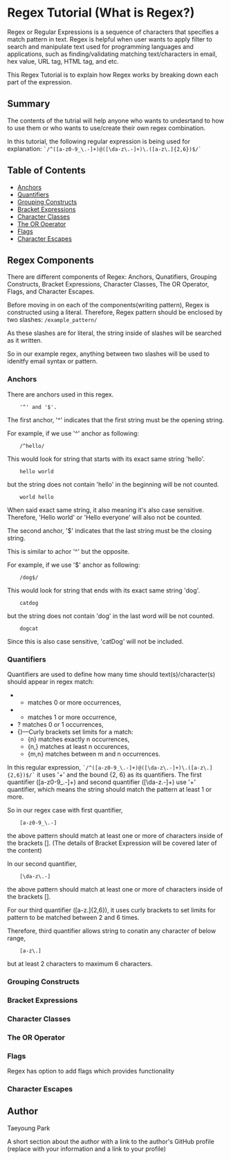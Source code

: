 # Regex Tutorial (What is Regex?)

Regex or Regular Expressions is a sequence of characters that specifies a match pattern in text. Regex is helpful when user wants to apply filter to search and manipulate text used for programming languages and applications, such as finding/validating matching text/characters in email, hex value, URL tag, HTML tag, and etc. 

This Regex Tutorial is to explain how Regex works by breaking down each part of the expression.

## Summary

The contents of the tutrial will help anyone who wants to undesrtand to how to use them or who wants to use/create their own regex combination. 

In this tutorial, the following regular expression is being used for explanation:
    ```
        `/^([a-z0-9_\.-]+)@([\da-z\.-]+)\.([a-z\.]{2,6})$/`
    ```

## Table of Contents

- [Anchors](#anchors)
- [Quantifiers](#quantifiers)
- [Grouping Constructs](#grouping-constructs)
- [Bracket Expressions](#bracket-expressions)
- [Character Classes](#character-classes)
- [The OR Operator](#the-or-operator)
- [Flags](#flags)
- [Character Escapes](#character-escapes)

## Regex Components
There are different components of Regex: Anchors, Qunatifiers, Grouping Constructs, Bracket Expressions, Character Classes, The OR Operator, Flags, and Character Escapes.

Before moving in on each of the components(writing pattern), Regex is constructed using a literal. Therefore, Regex pattern should be enclosed by two slashes:
    ```
        /example_pattern/
    ```

As these slashes are for literal, the string inside of slashes will be searched as it written.

So in our example regex, anything between two slashes will be used to idenitfy email syntax or pattern.

### Anchors

There are anchors used in this regex. 
```
    '^' and '$'.
```

The first anchor, '^' indicates that the first string must be the opening string.

For example, if we use '^' anchor as following:

```
    /^hello/
```

This would look for string that starts with its exact same string 'hello'. 
```
    hello world
```
but the string does not contain 'hello' in the beginning will be not counted.
```
    world hello
```

When said exact same string, it also meaning it's also case sensitive. Therefore, 'Hello world' or 'Hello everyone' will also not be counted.


The second anchor, '$' indicates that the last string must be the closing string.

This is similar to achor '^' but the opposite. 

For example, if we use '$' anchor as following:

```
    /dog$/
```
This would look for string that ends with its exact same string 'dog'. 
```
    catdog
```
but the string does not contain 'dog' in the last word will be not counted.
```
    dogcat
```

Since this is also case sensitive, 'catDog' will not be included. 


### Quantifiers
Quantifiers are used to define how many time should text(s)/character(s) should appear in regex match:

 * *   matches 0 or more occurrences,
 * +   matches 1 or more occurrence,
 * ?   matches 0 or 1 occurrences,
 * {}—Curly brackets set limits for a match:
    * {n}   matches exactly n occurrences,
    * {n,}   matches at least n occurences,
    * {m,n}   matches between m and n occurrences.

In this regular expression, 
    ```
        `/^([a-z0-9_\.-]+)@([\da-z\.-]+)\.([a-z\.]{2,6})$/`
    ```
it uses '+' and the bound {2, 6} as its quantifiers. 
The first quantifier ([a-z0-9_\.-]+) and second quantifier ([\da-z\.-]+) use '+' quantifier, which means the string should match the pattern at least 1 or more.

So in our regex case with first quantifier,
```
    [a-z0-9_\.-]
```
the above pattern should match at least one or more of characters inside of the brackets []. (The details of Bracket Expression will be covered later of the content)

In our second quantifier,
```
    [\da-z\.-]
```
the above pattern should match at least one or more of characters inside of the brackets [].

For our third quantifier ([a-z\.]{2,6}), it uses curly brackets to set limits for pattern to be matched between 2 and 6 times. 

Therefore, third quantifier allows string to conatin any character of below range,
```
    [a-z\.]
```
but at least 2 characters to maximum 6 characters.

### Grouping Constructs

### Bracket Expressions

### Character Classes

### The OR Operator

### Flags
Regex has option to add flags which provides functionality 

### Character Escapes

## Author

Taeyoung Park

A short section about the author with a link to the author's GitHub profile (replace with your information and a link to your profile)

